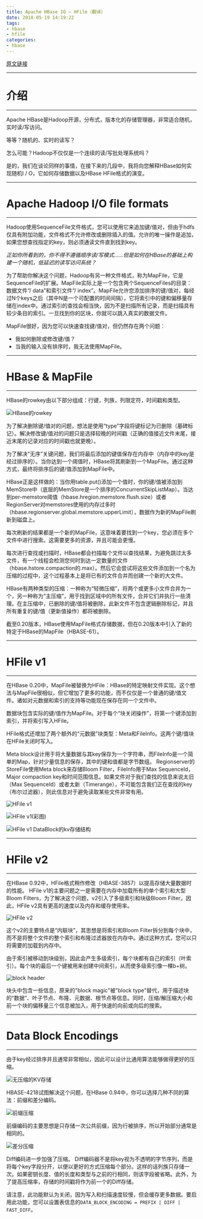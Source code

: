 ```yaml
---
title: Apache HBase IO – HFile（翻译）
date: 2018-05-19 14:19:22
tags:
- hbase
- hfile
categories:
- hbase
---
```


[原文链接](http://blog.cloudera.com/blog/2012/06/hbase-io-hfile-input-output/)

---
# 介绍
---

Apache HBase是Hadoop开源，分布式，版本化的存储管理器，非常适合随机，实时读/写访问。

等等？随机的、实时的读写？

怎么可能？Hadoop不仅仅是一个连续的读/写批处理系统吗？

是的，我们在谈论同样的事情，在接下来的几段中，我将向您解释HBase如何实现随机I / O，它如何存储数据以及HBase HFile格式的演变。

---
# Apache Hadoop I/O file formats
---

Hadoop使用SequenceFile文件格式，您可以使用它来追加键/值对，但由于hdfs仅具有附加功能，文件格式不允许修改或删除插入的值。允许的唯一操作是追加，如果您想查找指定的key，则必须通读文件直到找到key。

*正如你所看到的，你不得不遵循顺序读/写模式......但是如何在HBase的基础上构建一个随机，低延迟的读写访问系统？*

为了帮助你解决这个问题，Hadoop有另一种文件格式，称为MapFile，它是SequenceFile的扩展。MapFile实际上是一个包含两个SequenceFiles的目录：数据文件“/ data”和索引文件“/ index”。MapFile允许您添加排序的键/值对，每经过N个keys之后（其中N是一个可配置的时间间隔），它将索引中的键和偏移量存储在index中。通过索引的查找会相当快，因为不是扫描所有记录，而是扫描具有较少条目的索引。一旦找到你的区块，你就可以跳入真实的数据文件。

MapFile很好，因为您可以快速查找键/值对，但仍然存在两个问题：

- 我如何删除或修改键/值？
- 当我的输入没有排序时，我无法使用MapFile。

---
# HBase & MapFile
---

HBase的rowkey由以下部分组成：行键，列族，列限定符，时间戳和类型。

![HBase的rowkey](http://blog.cloudera.com/wp-content/uploads/2012/06/HBase-Key.png)

为了解决删除键/值对的问题，想法是使用“type”字段将键标记为已删除（墓碑标记）。解决修改键/值对的问题只是选择较晚的时间戳（正确的值接近文件末尾，接近末尾的记录对应的时间戳也就更晚）。

为了解决“无序”关键问题，我们将最后添加的键值保存在内存中（内存中的key是经过排序的）。当你达到一个阈值时，HBase将其刷新到一个MapFile。通过这种方式，最终将排序后的键/值添加到MapFile中。

HBase正是这样做的：当你用table.put()添加一个值时，你的键/值被添加到MemStore中（底层的MemStore是一个排序的ConcurrentSkipListMap）。当达到per-memstore阈值（hbase.hregion.memstore.flush.size）或者RegionServer对memstores使用的内存过多时（hbase.regionserver.global.memstore.upperLimit），数据作为新的MapFile刷新到磁盘上。

每次刷新的结果都是一个新的MapFile，这意味着要找到一个key，您必须在多个文件中进行搜索。这需要更多的资源，并且可能会更慢。

每次进行查找或扫描时，HBase都会扫描每个文件以查找结果，为避免跳过太多文件，有一个线程会检测您何时到达一定数量的文件（hbase.hstore.compaction的.max）。然后它会尝试将这些文件添加到一个名为压缩的过程中，这个过程基本上是将已有的文件合并而创建一个新的大文件。

HBase有两种类型的压缩：一种称为“轻微压缩”，将两个或更多小文件合并为一个，另一种称为“主压缩”，用于找到区域中的所有文件，合并它们并执行一些清理。在主压缩中，已删除的键/值将被删除，此新文件不包含逻辑删除标记，并且所有重复的键/值（更新值操作）都将被删除。

截至0.20版本，HBase使用MapFile格式存储数据，但在0.20版本中引入了新的特定于HBase的MapFile（HBASE-61）。

---
# HFile v1
---

在HBase 0.20中，MapFile被替换为HFile：HBase的特定映射文件实现。这个想法与MapFile很相似，但它增加了更多的功能，而不仅仅是一个普通的键/值文件。诸如对元数据和索引的支持等功能现在保存在同一个文件中。

数据块包含实际的键/值作为MapFile。对于每个“块关闭操作”，将第一个键添加到索引，并将索引写入HFile。

HFile格式还增加了两个额外的“元数据”块类型：Meta和FileInfo。这两个键/值块在HFile关闭时写入。

Meta block设计用于将大量数据与其key保存为一个字符串，而FileInfo是一个简单的Map，针对少量信息的保存，其中的键和值都是字节数组。 Regionserver的StoreFile使用Meta block来存储Bloom Filter，FileInfo用于Max SequenceId，Major compaction key和时间范围信息。如果文件对于我们查找的信息来说太旧（Max SequenceId）或者太新（Timerange），不可能包含我们正在查找的key（布尔过滤器），则此信息对于避免读取某些文件非常有用。

![HFile v1](http://blog.cloudera.com/wp-content/uploads/2012/06/HFilev1.png)

![HFile v1(彩图)](http://7xnrdo.com1.z0.glb.clouddn.com/2014/hfile-structure.jpg)

![HFile v1 DataBlock的kv存储结构](http://7xnrdo.com1.z0.glb.clouddn.com/2014/hfile-keyvalue-structure.jpg)

---
# HFile v2
---

在HBase 0.92中，HFile格式稍作修改（HBASE-3857）以提高存储大量数据时的性能。 HFile v1的主要问题之一是需要在内存中加载所有的单个索引和大型Bloom Filters，为了解决这个问题，v2引入了多级索引和块级Bloom Filter。因此，HFile v2具有更高的速度以及内存和缓存使用率。

![HFile v2](http://blog.cloudera.com/wp-content/uploads/2012/06/HFile-v2.png)

这个v2的主要特点是“内联块”，其思想是将索引和Bloom Filter拆分到每个块中，而不是将整个文件的整个索引和布隆过滤器放在内存中。通过这种方式，您可以只将需要的加载到内存中。

由于索引被移动到块级别，因此会产生多级索引，每个块都有自己的索引（叶索引）。每个块的最后一个键被用来创建中间索引，从而使多级索引像一棵b+树。

![block header](http://blog.cloudera.com/wp-content/uploads/2012/06/Block.png)

块头中包含一些信息，原来的"block magic"被"block type"替代，用于描述块的“数据”、叶子节点、布隆、元数据、根节点等信息。同时，压缩/解压缩大小和前一个块的偏移量三个信息被加入，用于快速的向前或向后的搜索。

---
# Data Block Encodings
---

由于key经过排序并且通常非常相似，因此可以设计比通用算法能够做得更好的压缩。

![无压缩的KV存储](http://blog.cloudera.com/wp-content/uploads/2012/06/Data-Block-Encodings.png)

HBASE-4218试图解决这个问题，在HBase 0.94中，你可以选择几种不同的算法：前缀和差分编码。

![前缀压缩](http://blog.cloudera.com/wp-content/uploads/2012/06/Prefix-Encoding.png)

前缀编码的主要思想是只存储一次公共前缀，因为行被排序，所以开始部分通常是相同的。

![差分压缩](http://blog.cloudera.com/wp-content/uploads/2012/06/Diff-Encoding.png)

Diff编码进一步加强了压缩。 Diff编码器不是将key视为不透明的字节序列，而是将每个key字段分开，以便以更好的方式压缩每个部分。这样的话列族只存储一次。如果密钥长度、值的长度和类型与之前的行相同，则该字段被省略。此外，为了提高压缩率，存储的时间戳将作为前一个的Diff存储。

请注意，此功能默认为关闭，因为写入和扫描速度较慢，但会缓存更多数据。要启用此功能，您可以设置表信息的`DATA_BLOCK_ENCODING = PREFIX | DIFF | FAST_DIFF`。

